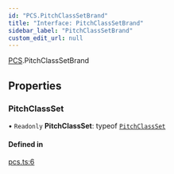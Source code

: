 ```yaml
---
id: "PCS.PitchClassSetBrand"
title: "Interface: PitchClassSetBrand"
sidebar_label: "PitchClassSetBrand"
custom_edit_url: null
---
```


[PCS](../namespaces/PCS.md).PitchClassSetBrand

## Properties

### PitchClassSet

• `Readonly` **PitchClassSet**: typeof [`PitchClassSet`](PCS.PitchClassSetBrand.md#pitchclassset)

#### Defined in

[pcs.ts:6](https://github.com/noriapi/brand-music/blob/dfa1322/src/pcs.ts#L6)
